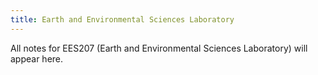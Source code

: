 ```yaml
---
title: Earth and Environmental Sciences Laboratory
---
```


All notes for EES207 (Earth and Environmental Sciences Laboratory) will appear here.
